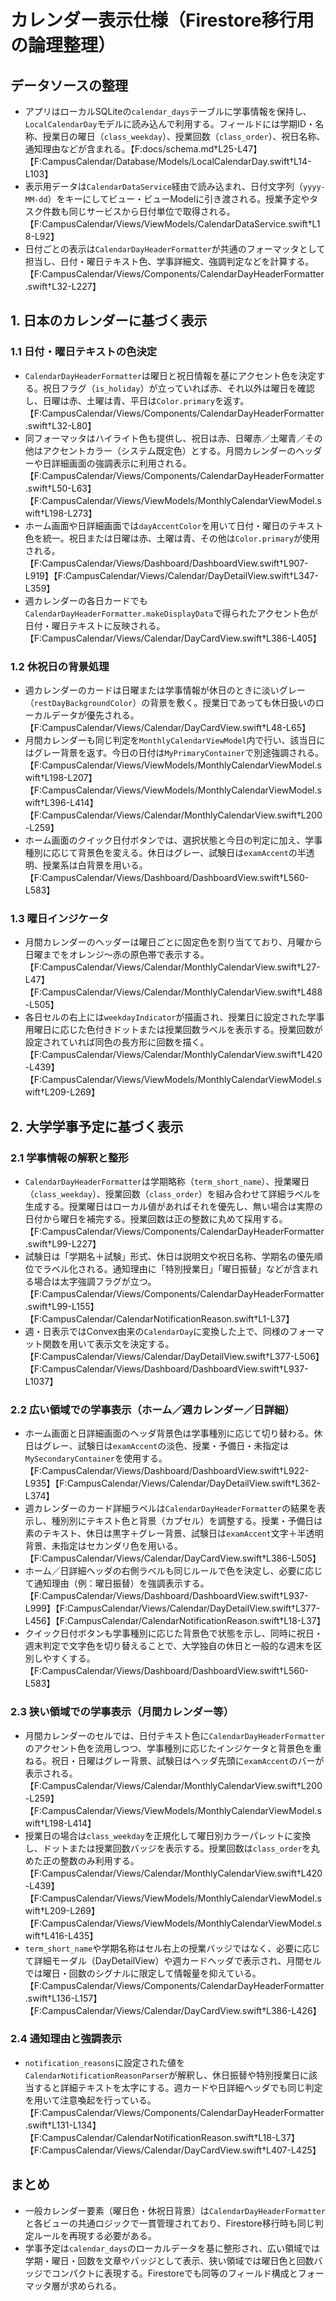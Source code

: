 # カレンダー表示仕様（Firestore移行用の論理整理）

## データソースの整理
- アプリはローカルSQLiteの`calendar_days`テーブルに学事情報を保持し、`LocalCalendarDay`モデルに読み込んで利用する。フィールドには学期ID・名称、授業日の曜日（`class_weekday`）、授業回数（`class_order`）、祝日名称、通知理由などが含まれる。【F:docs/schema.md†L25-L47】【F:CampusCalendar/Database/Models/LocalCalendarDay.swift†L14-L103】
- 表示用データは`CalendarDataService`経由で読み込まれ、日付文字列（`yyyy-MM-dd`）をキーにしてビュー・ビューModelに引き渡される。授業予定やタスク件数も同じサービスから日付単位で取得される。【F:CampusCalendar/Views/ViewModels/CalendarDataService.swift†L18-L92】
- 日付ごとの表示は`CalendarDayHeaderFormatter`が共通のフォーマッタとして担当し、日付・曜日テキスト色、学事詳細文、強調判定などを計算する。【F:CampusCalendar/Views/Components/CalendarDayHeaderFormatter.swift†L32-L227】

## 1. 日本のカレンダーに基づく表示
### 1.1 日付・曜日テキストの色決定
- `CalendarDayHeaderFormatter`は曜日と祝日情報を基にアクセント色を決定する。祝日フラグ（`is_holiday`）が立っていれば赤、それ以外は曜日を確認し、日曜は赤、土曜は青、平日は`Color.primary`を返す。【F:CampusCalendar/Views/Components/CalendarDayHeaderFormatter.swift†L32-L80】
- 同フォーマッタはハイライト色も提供し、祝日は赤、日曜赤／土曜青／その他はアクセントカラー（システム既定色）とする。月間カレンダーのヘッダーや日詳細画面の強調表示に利用される。【F:CampusCalendar/Views/Components/CalendarDayHeaderFormatter.swift†L50-L63】【F:CampusCalendar/Views/ViewModels/MonthlyCalendarViewModel.swift†L198-L273】
- ホーム画面や日詳細画面では`dayAccentColor`を用いて日付・曜日のテキスト色を統一。祝日または日曜は赤、土曜は青、その他は`Color.primary`が使用される。【F:CampusCalendar/Views/Dashboard/DashboardView.swift†L907-L919】【F:CampusCalendar/Views/Calendar/DayDetailView.swift†L347-L359】
- 週カレンダーの各日カードでも`CalendarDayHeaderFormatter.makeDisplayData`で得られたアクセント色が日付・曜日テキストに反映される。【F:CampusCalendar/Views/Calendar/DayCardView.swift†L386-L405】

### 1.2 休祝日の背景処理
- 週カレンダーのカードは日曜または学事情報が休日のときに淡いグレー（`restDayBackgroundColor`）の背景を敷く。授業日であっても休日扱いのローカルデータが優先される。【F:CampusCalendar/Views/Calendar/DayCardView.swift†L48-L65】
- 月間カレンダーも同じ判定を`MonthlyCalendarViewModel`内で行い、該当日にはグレー背景を返す。今日の日付は`MyPrimaryContainer`で別途強調される。【F:CampusCalendar/Views/ViewModels/MonthlyCalendarViewModel.swift†L198-L207】【F:CampusCalendar/Views/ViewModels/MonthlyCalendarViewModel.swift†L396-L414】【F:CampusCalendar/Views/Calendar/MonthlyCalendarView.swift†L200-L259】
- ホーム画面のクイック日付ボタンでは、選択状態と今日の判定に加え、学事種別に応じて背景色を変える。休日はグレー、試験日は`examAccent`の半透明、授業系は白背景を用いる。【F:CampusCalendar/Views/Dashboard/DashboardView.swift†L560-L583】

### 1.3 曜日インジケータ
- 月間カレンダーのヘッダーは曜日ごとに固定色を割り当てており、月曜から日曜までをオレンジ〜赤の原色帯で表示する。【F:CampusCalendar/Views/Calendar/MonthlyCalendarView.swift†L27-L47】【F:CampusCalendar/Views/Calendar/MonthlyCalendarView.swift†L488-L505】
- 各日セルの右上には`weekdayIndicator`が描画され、授業日に設定された学事用曜日に応じた色付きドットまたは授業回数ラベルを表示する。授業回数が設定されていれば同色の長方形に回数を描く。【F:CampusCalendar/Views/Calendar/MonthlyCalendarView.swift†L420-L439】【F:CampusCalendar/Views/ViewModels/MonthlyCalendarViewModel.swift†L209-L269】

## 2. 大学学事予定に基づく表示
### 2.1 学事情報の解釈と整形
- `CalendarDayHeaderFormatter`は学期略称（`term_short_name`）、授業曜日（`class_weekday`）、授業回数（`class_order`）を組み合わせて詳細ラベルを生成する。授業曜日はローカル値があればそれを優先し、無い場合は実際の日付から曜日を補完する。授業回数は正の整数に丸めて採用する。【F:CampusCalendar/Views/Components/CalendarDayHeaderFormatter.swift†L99-L227】
- 試験日は「学期名＋試験」形式、休日は説明文や祝日名称、学期名の優先順位でラベル化される。通知理由に「特別授業日」「曜日振替」などが含まれる場合は太字強調フラグが立つ。【F:CampusCalendar/Views/Components/CalendarDayHeaderFormatter.swift†L99-L155】【F:CampusCalendar/CalendarNotificationReason.swift†L1-L37】
- 週・日表示ではConvex由来の`CalendarDay`に変換した上で、同様のフォーマット関数を用いて表示文を決定する。【F:CampusCalendar/Views/Calendar/DayDetailView.swift†L377-L506】【F:CampusCalendar/Views/Dashboard/DashboardView.swift†L937-L1037】

### 2.2 広い領域での学事表示（ホーム／週カレンダー／日詳細）
- ホーム画面と日詳細画面のヘッダ背景色は学事種別に応じて切り替わる。休日はグレー、試験日は`examAccent`の淡色、授業・予備日・未指定は`MySecondaryContainer`を使用する。【F:CampusCalendar/Views/Dashboard/DashboardView.swift†L922-L935】【F:CampusCalendar/Views/Calendar/DayDetailView.swift†L362-L374】
- 週カレンダーのカード詳細ラベルは`CalendarDayHeaderFormatter`の結果を表示し、種別別にテキスト色と背景（カプセル）を調整する。授業・予備日は素のテキスト、休日は黒字＋グレー背景、試験日は`examAccent`文字＋半透明背景、未指定はセカンダリ色を用いる。【F:CampusCalendar/Views/Calendar/DayCardView.swift†L386-L505】
- ホーム／日詳細ヘッダの右側ラベルも同じルールで色を決定し、必要に応じて通知理由（例：曜日振替）を強調表示する。【F:CampusCalendar/Views/Dashboard/DashboardView.swift†L937-L999】【F:CampusCalendar/Views/Calendar/DayDetailView.swift†L377-L456】【F:CampusCalendar/CalendarNotificationReason.swift†L18-L37】
- クイック日付ボタンも学事種別に応じた背景色で状態を示し、同時に祝日・週末判定で文字色を切り替えることで、大学独自の休日と一般的な週末を区別しやすくする。【F:CampusCalendar/Views/Dashboard/DashboardView.swift†L560-L583】

### 2.3 狭い領域での学事表示（月間カレンダー等）
- 月間カレンダーのセルでは、日付テキスト色に`CalendarDayHeaderFormatter`のアクセント色を流用しつつ、学事種別に応じたインジケータと背景色を重ねる。祝日・日曜はグレー背景、試験日はヘッダ先頭に`examAccent`のバーが表示される。【F:CampusCalendar/Views/Calendar/MonthlyCalendarView.swift†L200-L259】【F:CampusCalendar/Views/ViewModels/MonthlyCalendarViewModel.swift†L198-L414】
- 授業日の場合は`class_weekday`を正規化して曜日別カラーパレットに変換し、ドットまたは授業回数バッジを表示する。授業回数は`class_order`を丸めた正の整数のみ利用する。【F:CampusCalendar/Views/Calendar/MonthlyCalendarView.swift†L420-L439】【F:CampusCalendar/Views/ViewModels/MonthlyCalendarViewModel.swift†L209-L269】【F:CampusCalendar/Views/ViewModels/MonthlyCalendarViewModel.swift†L416-L435】
- `term_short_name`や学期名称はセル右上の授業バッジではなく、必要に応じて詳細モーダル（DayDetailView）や週カードヘッダで表示され、月間セルでは曜日・回数のシグナルに限定して情報量を抑えている。【F:CampusCalendar/Views/Components/CalendarDayHeaderFormatter.swift†L136-L157】【F:CampusCalendar/Views/Calendar/DayCardView.swift†L386-L426】

### 2.4 通知理由と強調表示
- `notification_reasons`に設定された値を`CalendarNotificationReasonParser`が解釈し、休日振替や特別授業日に該当すると詳細テキストを太字にする。週カードや日詳細ヘッダでも同じ判定を用いて注意喚起を行っている。【F:CampusCalendar/Views/Components/CalendarDayHeaderFormatter.swift†L131-L134】【F:CampusCalendar/CalendarNotificationReason.swift†L18-L37】【F:CampusCalendar/Views/Calendar/DayCardView.swift†L407-L425】

## まとめ
- 一般カレンダー要素（曜日色・休祝日背景）は`CalendarDayHeaderFormatter`と各ビューの共通ロジックで一貫管理されており、Firestore移行時も同じ判定ルールを再現する必要がある。
- 学事予定は`calendar_days`のローカルデータを基に整形され、広い領域では学期・曜日・回数を文章やバッジとして表示、狭い領域では曜日色と回数バッジでコンパクトに表現する。Firestoreでも同等のフィールド構成とフォーマッタ層が求められる。
